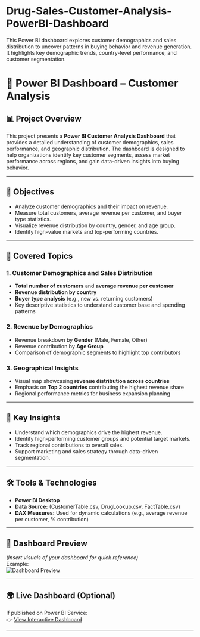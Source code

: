 # Drug-Sales-Customer-Analysis-PowerBI-Dashboard
This Power BI dashboard explores customer demographics and sales distribution to uncover patterns in buying behavior and revenue generation. It highlights key demographic trends, country-level performance, and customer segmentation.

# 👥 Power BI Dashboard – Customer Analysis

## 📊 Project Overview
This project presents a **Power BI Customer Analysis Dashboard** that provides a detailed understanding of customer demographics, sales performance, and geographic distribution. The dashboard is designed to help organizations identify key customer segments, assess market performance across regions, and gain data-driven insights into buying behavior.

---

## 🎯 Objectives
- Analyze customer demographics and their impact on revenue.
- Measure total customers, average revenue per customer, and buyer type statistics.
- Visualize revenue distribution by country, gender, and age group.
- Identify high-value markets and top-performing countries.

---

## 🧩 Covered Topics

### **1. Customer Demographics and Sales Distribution**
- **Total number of customers** and **average revenue per customer**
- **Revenue distribution by country**
- **Buyer type analysis** (e.g., new vs. returning customers)
- Key descriptive statistics to understand customer base and spending patterns

### **2. Revenue by Demographics**
- Revenue breakdown by **Gender** (Male, Female, Other)
- Revenue contribution by **Age Group**
- Comparison of demographic segments to highlight top contributors

### **3. Geographical Insights**
- Visual map showcasing **revenue distribution across countries**
- Emphasis on **Top 2 countries** contributing the highest revenue share
- Regional performance metrics for business expansion planning

---

## 🧠 Key Insights
- Understand which demographics drive the highest revenue.
- Identify high-performing customer groups and potential target markets.
- Track regional contributions to overall sales.
- Support marketing and sales strategy through data-driven segmentation.

---

## 🛠️ Tools & Technologies
- **Power BI Desktop**
- **Data Source:** (CustomerTable.csv, DrugLookup.csv, FactTable.csv)
- **DAX Measures:** Used for dynamic calculations (e.g., average revenue per customer, % contribution)

---

## 📸 Dashboard Preview
*(Insert visuals of your dashboard for quick reference)*  
Example:  
![Dashboard Preview](screenshots/customer_analysis_overview.png)

---

## 🌍 Live Dashboard (Optional)
If published on Power BI Service:  
👉 [View Interactive Dashboard](https://app.powerbi.com/view?r=YOUR_LINK_HERE)

---
